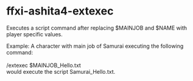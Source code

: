 # ffxi-ashita4-extexec

Executes a script command after replacing $MAINJOB and $NAME with player
specific values.

Example:
A character with main job of Samurai executing the following command:<br/>
<br/>
/extexec $MAINJOB_Hello.txt<br/>
would execute the script Samurai_Hello.txt.